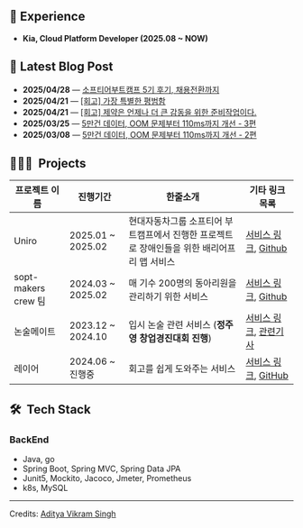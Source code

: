 ## 💼 Experience
 * **Kia, Cloud Platform Developer (2025.08 ~ NOW)**

<!-- BLOG-POST-START -->
## 📝 Latest Blog Post

- **2025/04/28** — [소프티어부트캠프 5기 후기, 채용전환까지](https://gamxong.tistory.com/166)
- **2025/04/21** — [[회고] 가장 특별한 평범함](https://gamxong.tistory.com/165)
- **2025/04/21** — [[회고] 제약은 언제나 더 큰 감동을 위한 준비작업이다.](https://gamxong.tistory.com/164)
- **2025/03/25** — [5만건 데이터, OOM 문제부터 110ms까지 개선 - 3편](https://gamxong.tistory.com/162)
- **2025/03/08** — [5만건 데이터, OOM 문제부터 110ms까지 개선 - 2편](https://gamxong.tistory.com/161)

<!-- BLOG-POST-END -->
 
 ## 👨🏻‍💻 &nbsp;Projects
 
 | 프로젝트 이름 | 진행기간       | 한줄소개             | 기타 링크 목록                   |
 |---------------|---------------|---------------------|----------------------------------|
 |  Uniro   | 2025.01 ~ 2025.02 | 현대자동차그룹 소프티어 부트캠프에서 진행한 프로젝트로 장애인들을 위한 배리어프리 맵 서비스 | [서비스 링크](https://www.uniro.site/), [Github](https://github.com/softeer5th/Team2-Getit) |
 |  sopt-makers crew 팀   | 2024.03 ~ 2025.02 | 매 기수 200명의 동아리원을 관리하기 위한 서비스 | [서비스 링크](https://playground.sopt.org/), [Github](https://github.com/sopt-makers/sopt-crew-backend) |
 | 논술메이트  | 2023.12 ~ 2024.10 | 입시 논술 관련 서비스 (**정주영 창업경진대회 진행**) | [서비스 링크](https://www.nonsoolmate.com/), [관련기사](https://www.mk.co.kr/news/it/11170786)   |
 | 레이어   | 2024.06 ~ 진행중 | 회고를 쉽게 도와주는 서비스 | [서비스 링크](https://www.layerapp.io/), [GitHub](https://github.com/depromeet/layer-server)    |
 
 ## 🛠 &nbsp;Tech Stack
 ### BackEnd
 * Java, go
 * Spring Boot, Spring MVC, Spring Data JPA
 * Junit5, Mockito, Jacoco, Jmeter, Prometheus
 * k8s, MySQL
 
 -----
 Credits: [Aditya Vikram Singh](https://github.com/AVS1508)
